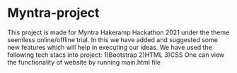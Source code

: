 # Myntra-project
This project is made for Myntra Hakeramp Hackathon 2021 under the theme seemless online/offline trial.
In this we have added and suggested some new features which will help in executing our ideas.
We have used the following tech stacs into project:
1)Bootstrap
2)HTML
3)CSS
One can view the functionality of website by running main.html file 
